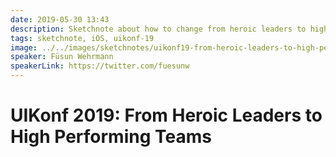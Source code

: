 ```yaml
---
date: 2019-05-30 13:43
description: Sketchnote about how to change from heroic leaders to high performing teams from UIKonf 2019
tags: sketchnote, iOS, uikonf-19
image: ../../images/sketchnotes/uikonf19-from-heroic-leaders-to-high-performing-teams-small.jpg
speaker: Füsun Wehrmann
speakerLink: https://twitter.com/fuesunw
---
```


# UIKonf 2019: From Heroic Leaders to High Performing Teams
